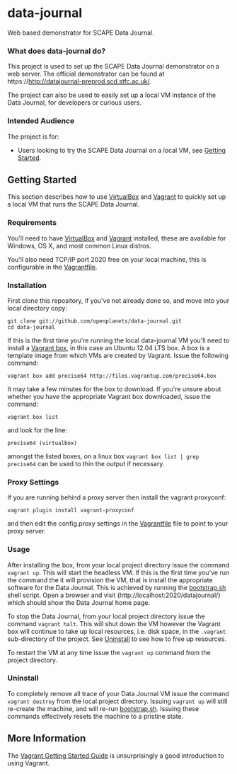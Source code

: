 data-journal
============

Web based demonstrator for SCAPE Data Journal.

### What does data-journal do?

This project is used to set up the SCAPE Data Journal demonstrator on a web server.  The official demonstrator can be
found at https://http://datajournal-preprod.scd.stfc.ac.uk/.

The project can also be used to easily set up a local VM instance of the Data Journal, for developers or curious users.

### Intended Audience

The project is for:
 * Users looking to try the SCAPE Data Journal on a local VM, see [Getting Started](#starting).

## <a name="starting"></a>Getting Started

This section describes how to use [VirtualBox](https://www.virtualbox.org/) and [Vagrant](http://www.vagrantup.com/) to
quickly set up a local VM that runs the SCAPE Data Journal.

### Requirements

You'll need to have [VirtualBox](https://www.virtualbox.org/wiki/Downloads) and
[Vagrant](http://www.vagrantup.com/downloads.html) installed, these are available for Windows, OS X, and most common
Linux distros.

You'll also need TCP/IP port 2020 free on your local machine, this is configurable in the [Vagrantfile](Vagrantfile).

### Installation

First clone this repository, if you've not already done so, and move into your local directory copy:
```
git clone git://github.com/openplanets/data-journal.git
cd data-journal
```

If this is the first time you're running the local data-journal VM you'll need to install a
[Vagrant box](http://docs.vagrantup.com/v2/boxes.html), in this case an Ubuntu 12.04 LTS box.  A box is a template
image from which VMs are created by Vagrant. Issue the following command:
```
vagrant box add precise64 http://files.vagrantup.com/precise64.box
```
It may take a few minutes for the box to download. If you're unsure about whether you have the appropriate Vagrant box
downloaded, issue the command:
```
vagrant box list
```
and look for the line:
```
precise64 (virtualbox)
```
amongst the listed boxes, on a linux box ```vagrant box list | grep precise64``` can be used to thin the output if
necessary.

### Proxy Settings

If you are running behind a proxy server then install the vagrant proxyconf:
```
vagrant plugin install vagrant-proxyconf
```
and then edit the config.proxy settings in the [Vagrantfile](Vagrantfile) file to point to your proxy server.

### Usage

After installing the box, from your local project directory issue the command ```vagrant up```. This will start the
headless VM.  If this is the first time you've run the command the it will provision the VM, that is install the
appropriate software for the Data Journal. This is achieved by running the [bootstrap.sh](../provision/bootstrap.sh)
shell script. Open a browser and visit (http://localhost:2020/datajournal/) which should show the Data Journal home
page.

To stop the Data Journal, from your local project directory issue the command ```vagrant halt```.  This will shut down
the VM however the Vagrant box will continue to take up local resources, i.e. disk space, in the ```.vagrant```
sub-directory of the project.  See [Uninstall](#destroying) to see how to free up resources.

To restart the VM at any time issue the ```vagrant up``` command from the project directory.

### <a name="destroying"></a>Uninstall

To completely remove all trace of your Data Journal VM issue the command ```vagrant destroy``` from the local project
directory.  Issuing ```vagrant up``` will still re-create the machine, and will re-run
[bootstrap.sh](../provision/bootstrap.sh).  Issuing these commands effectively resets the machine to a pristine state.

## More Information

The [Vagrant Getting Started Guide](http://docs.vagrantup.com/v2/getting-started/index.html) is unsurprisingly a good
introduction to using Vagrant.

